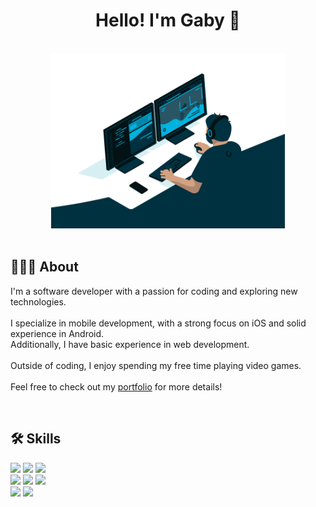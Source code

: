 <h1 align="center">Hello! I'm Gaby 👋</h1>

<br/>

<div align="center">
    <img height="280" src="developer.gif"/>
</div>

<br/>

<h2>👨🏻‍💻 About</h2>

<p>
    I'm a software developer with a passion for coding and exploring new technologies.
    <br/><br/>
    I specialize in mobile development, with a strong focus on iOS and solid experience in Android.
    <br/>
    Additionally, I have basic experience in web development.
    <br/><br/>
    Outside of coding, I enjoy spending my free time playing video games.
    <br/><br/>
    Feel free to check out my <a href="https://gaby12.dev">portfolio</a> for more details!
</p>

<br/>

<h2>🛠 Skills</h2>

<div>
    <img src="https://img.shields.io/badge/swift-F05138?style=for-the-badge&logo=swift&logoColor=white"/>
    <img src="https://img.shields.io/badge/kotlin-7F52FF?style=for-the-badge&logo=kotlin&logoColor=white"/>
    <img src="https://img.shields.io/badge/java-FF9800?style=for-the-badge&logo=openjdk&logoColor=white"/>
    <br/>
    <img src="https://img.shields.io/badge/javascript-323232?style=for-the-badge&logo=javascript&logoColor=F7DF1E"/>
    <img src="https://img.shields.io/badge/html5-E34F26?style=for-the-badge&logo=html5&logoColor=white"/>
    <img src="https://img.shields.io/badge/css3-1572B6?style=for-the-badge&logo=css3&logoColor=white"/>
    <br/>
    <img src="https://img.shields.io/badge/firebase-DD2C00?style=for-the-badge&logo=firebase&logoColor=white"/>
    <img src="https://img.shields.io/badge/git-F05032?style=for-the-badge&logo=git&logoColor=white"/>
</div>
